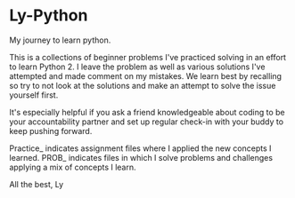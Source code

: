 # Ly-Python
My journey to learn python. 

This is a collections of beginner problems I've practiced solving in an effort to learn Python 2. 
I leave the problem as well as various solutions I've attempted and made comment on my mistakes.
We learn best by recalling so try to not look at the solutions and make an attempt to solve the issue yourself first. 

It's especially helpful if you ask a friend knowledgeable about coding to be your accountability partner and set up regular check-in with your buddy to keep pushing forward.

Practice_ indicates assignment files where I applied the new concepts I learned.
PROB_ indicates files in which I solve problems and challenges applying a mix of concepts I learn.

All the best,
Ly
